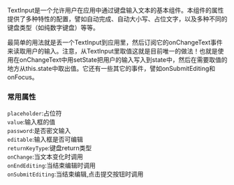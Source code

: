 TextInput是一个允许用户在应用中通过键盘输入文本的基本组件。本组件的属性提供了多种特性的配置，譬如自动完成、自动大小写、占位文字，以及多种不同的键盘类型（如纯数字键盘）等等。

最简单的用法就是丢一个TextInput到应用里，然后订阅它的onChangeText事件来读取用户的输入。注意，从TextInput里取值这就是目前唯一的做法！也就是使用在onChangeText中用setState把用户的输入写入到state中，然后在需要取值的地方从this.state中取出值。它还有一些其它的事件，譬如onSubmitEditing和onFocus。

### 常用属性

`placeholder`:占位符   
`value`:输入框的值   
`password`:是否密文输入   
`editable`:输入框是否可编辑  
`returnKeyType`:键盘return类型  
`onChange`:当文本变化时调用  
`onEndEditing`:当结束编辑时调用  
`onSubmitEditing`:当结束编辑,点击提交按钮时调用   
